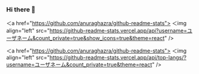 ### Hi there 👋

<!--
**shwg8986/shwg8986** is a ✨ _special_ ✨ repository because its `README.md` (this file) appears on your GitHub profile.

Here are some ideas to get you started:

- 🔭 I’m currently working on ...
- 🌱 I’m currently learning ...
- 👯 I’m looking to collaborate on ...
- 🤔 I’m looking for help with ...
- 💬 Ask me about ...
- 📫 How to reach me: ...
- 😄 Pronouns: ...
- ⚡ Fun fact: ...
-->

＜a href="https://github.com/anuraghazra/github-readme-stats">
  ＜img align="left" src="https://github-readme-stats.vercel.app/api?username=ユーザネーム&count_private=true&show_icons=true&theme=react" />

＜a href="https://github.com/anuraghazra/github-readme-stats">
  ＜img align="left" src="https://github-readme-stats.vercel.app/api/top-langs/?username=ユーザネーム&count_private=true&theme=react" />

